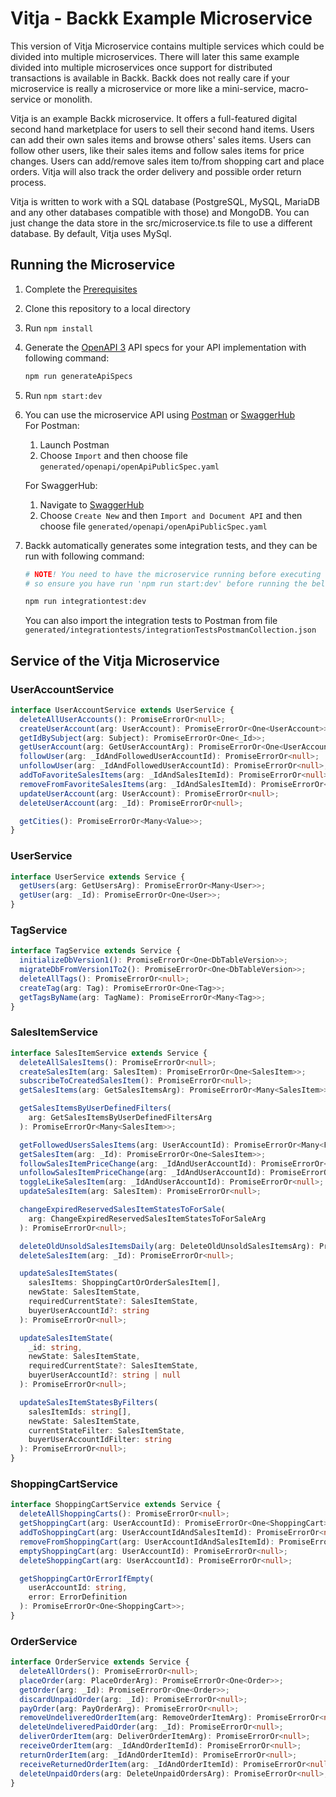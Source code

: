 # Vitja - Backk Example Microservice

This version of Vitja Microservice contains multiple services which could be divided into multiple microservices.
There will later this same example divided into multiple microservices once support for distributed transactions is available in Backk.
Backk does not really care if your microservice is really a microservice or more like a mini-service, macro-service or monolith.

Vitja is an example Backk microservice. It offers a full-featured digital second hand marketplace for users to sell their
second hand items. Users can add their own sales items and browse others' sales items. Users can follow other users, like their sales items and
follow sales items for price changes. Users can add/remove sales item to/from shopping cart and place orders.
Vitja will also track the order delivery and possible order return process.

Vitja is written to work with a SQL database (PostgreSQL, MySQL, MariaDB and any other databases compatible with those) and MongoDB.
You can just change the data store in the src/microservice.ts file to use a different database.
By default, Vitja uses MySql.

## Running the Microservice
1. Complete the [Prerequisites](https://github.com/backk-node/backk/blob/main/docs/PREREQUISITES.MD)
2. Clone this repository to a local directory
3. Run `npm install`
4. Generate the [OpenAPI 3](https://swagger.io/specification/) API specs for your API implementation with following command:
   ```bash
   npm run generateApiSpecs
   ```
5. Run `npm start:dev`
6. You can use the microservice API using [Postman](https://www.postman.com/downloads/) or [SwaggerHub](https://app.swaggerhub.com/home)  
   For Postman:
    1. Launch Postman
    2. Choose `Import` and then choose file `generated/openapi/openApiPublicSpec.yaml`

   For SwaggerHub:
    1. Navigate to [SwaggerHub](https://app.swaggerhub.com/home)
    2. Choose `Create New` and then `Import and Document API` and then choose file `generated/openapi/openApiPublicSpec.yaml`
7. Backk automatically generates some integration tests, and they can be run with following command:
   ```bash
   # NOTE! You need to have the microservice running before executing the integration tests,
   # so ensure you have run 'npm run start:dev' before running the below command
   
   npm run integrationtest:dev
   ```
   You can also import the integration tests to Postman from file `generated/integrationtests/integrationTestsPostmanCollection.json`

## Service of the Vitja Microservice

### UserAccountService

```ts
interface UserAccountService extends UserService {
  deleteAllUserAccounts(): PromiseErrorOr<null>;
  createUserAccount(arg: UserAccount): PromiseErrorOr<One<UserAccount>>;
  getIdBySubject(arg: Subject): PromiseErrorOr<One<_Id>>;
  getUserAccount(arg: GetUserAccountArg): PromiseErrorOr<One<UserAccount>>;
  followUser(arg: _IdAndFollowedUserAccountId): PromiseErrorOr<null>;
  unfollowUser(arg: _IdAndFollowedUserAccountId): PromiseErrorOr<null>;
  addToFavoriteSalesItems(arg: _IdAndSalesItemId): PromiseErrorOr<null>;
  removeFromFavoriteSalesItems(arg: _IdAndSalesItemId): PromiseErrorOr<null>;
  updateUserAccount(arg: UserAccount): PromiseErrorOr<null>;
  deleteUserAccount(arg: _Id): PromiseErrorOr<null>;

  getCities(): PromiseErrorOr<Many<Value>>;
}
```

### UserService

```ts
interface UserService extends Service {
  getUsers(arg: GetUsersArg): PromiseErrorOr<Many<User>>;
  getUser(arg: _Id): PromiseErrorOr<One<User>>;
}
```

### TagService

```ts
interface TagService extends Service {
  initializeDbVersion1(): PromiseErrorOr<One<DbTableVersion>>;
  migrateDbFromVersion1To2(): PromiseErrorOr<One<DbTableVersion>>;
  deleteAllTags(): PromiseErrorOr<null>;
  createTag(arg: Tag): PromiseErrorOr<One<Tag>>;
  getTagsByName(arg: TagName): PromiseErrorOr<Many<Tag>>;
}
```

### SalesItemService

```ts
interface SalesItemService extends Service {
  deleteAllSalesItems(): PromiseErrorOr<null>;
  createSalesItem(arg: SalesItem): PromiseErrorOr<One<SalesItem>>;
  subscribeToCreatedSalesItem(): PromiseErrorOr<null>;
  getSalesItems(arg: GetSalesItemsArg): PromiseErrorOr<Many<SalesItem>>;

  getSalesItemsByUserDefinedFilters(
    arg: GetSalesItemsByUserDefinedFiltersArg
  ): PromiseErrorOr<Many<SalesItem>>;

  getFollowedUsersSalesItems(arg: UserAccountId): PromiseErrorOr<Many<FollowedUserSalesItem>>;
  getSalesItem(arg: _Id): PromiseErrorOr<One<SalesItem>>;
  followSalesItemPriceChange(arg: _IdAndUserAccountId): PromiseErrorOr<null>;
  unfollowSalesItemPriceChange(arg: _IdAndUserAccountId): PromiseErrorOr<null>;
  toggleLikeSalesItem(arg: _IdAndUserAccountId): PromiseErrorOr<null>;
  updateSalesItem(arg: SalesItem): PromiseErrorOr<null>;

  changeExpiredReservedSalesItemStatesToForSale(
    arg: ChangeExpiredReservedSalesItemStatesToForSaleArg
  ): PromiseErrorOr<null>;

  deleteOldUnsoldSalesItemsDaily(arg: DeleteOldUnsoldSalesItemsArg): PromiseErrorOr<null>;
  deleteSalesItem(arg: _Id): PromiseErrorOr<null>;

  updateSalesItemStates(
    salesItems: ShoppingCartOrOrderSalesItem[],
    newState: SalesItemState,
    requiredCurrentState?: SalesItemState,
    buyerUserAccountId?: string
  ): PromiseErrorOr<null>;

  updateSalesItemState(
    _id: string,
    newState: SalesItemState,
    requiredCurrentState?: SalesItemState,
    buyerUserAccountId?: string | null
  ): PromiseErrorOr<null>;

  updateSalesItemStatesByFilters(
    salesItemIds: string[],
    newState: SalesItemState,
    currentStateFilter: SalesItemState,
    buyerUserAccountIdFilter: string
  ): PromiseErrorOr<null>;
}
```

### ShoppingCartService

```ts
interface ShoppingCartService extends Service {
  deleteAllShoppingCarts(): PromiseErrorOr<null>;
  getShoppingCart(arg: UserAccountId): PromiseErrorOr<One<ShoppingCart>>;
  addToShoppingCart(arg: UserAccountIdAndSalesItemId): PromiseErrorOr<null>;
  removeFromShoppingCart(arg: UserAccountIdAndSalesItemId): PromiseErrorOr<null>;
  emptyShoppingCart(arg: UserAccountId): PromiseErrorOr<null>;
  deleteShoppingCart(arg: UserAccountId): PromiseErrorOr<null>;

  getShoppingCartOrErrorIfEmpty(
    userAccountId: string,
    error: ErrorDefinition
  ): PromiseErrorOr<One<ShoppingCart>>;
}
```

### OrderService

```ts
interface OrderService extends Service {
  deleteAllOrders(): PromiseErrorOr<null>;
  placeOrder(arg: PlaceOrderArg): PromiseErrorOr<One<Order>>;
  getOrder(arg: _Id): PromiseErrorOr<One<Order>>;
  discardUnpaidOrder(arg: _Id): PromiseErrorOr<null>;
  payOrder(arg: PayOrderArg): PromiseErrorOr<null>;
  removeUndeliveredOrderItem(arg: RemoveOrderItemArg): PromiseErrorOr<null>;
  deleteUndeliveredPaidOrder(arg: _Id): PromiseErrorOr<null>;
  deliverOrderItem(arg: DeliverOrderItemArg): PromiseErrorOr<null>;
  receiveOrderItem(arg: _IdAndOrderItemId): PromiseErrorOr<null>;
  returnOrderItem(arg: _IdAndOrderItemId): PromiseErrorOr<null>;
  receiveReturnedOrderItem(arg: _IdAndOrderItemId): PromiseErrorOr<null>;
  deleteUnpaidOrders(arg: DeleteUnpaidOrdersArg): PromiseErrorOr<null>;
}
```

